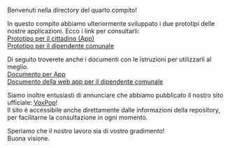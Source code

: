 Benvenuti nella directory del quarto compito!    

In questo compito abbiamo ulteriormente sviluppato i due prototipi delle nostre applicazioni. Ecco i link per consultarli:     
[Prototipo per il cittadino (App)](https://www.figma.com/proto/eQHKNuZolaYJdbx9dhoKYV/prototipo-app-VoxPop-COPIA-PER-REVISIONE?node-id=0-1&t=rHIRvcCHYHxqB4xB-1)      
[Prototipo per il dipendente comunale](https://www.figma.com/proto/qzYeEaHquSmLlf9sz3ycIN/Website?node-id=330-486&node-type=frame&t=85AyK3hcZb5FfjUM-1&scaling=scale-down&content-scaling=fixed&page-id=144%3A30&starting-point-node-id=330%3A486&show-proto-sidebar=1)   

Di seguito troverete anche i documenti con le istruzioni per utilizzarli al meglio.   
[Documento per App](https://docs.google.com/document/d/1-w85qLtTxxF7b9IEgoFrGGmvr6yyS-DcB9u2Uhbl2bk/edit?usp=sharing)     
[Documento della web app per il dipendente comunale](https://docs.google.com/document/d/1WtjHmVw1PTIj1MkjpnYFQ4_l6cGFwpjXp8lfp3tcm7I/edit?tab=t.0)       

Siamo inoltre entusiasti di annunciare che abbiamo pubblicato il nostro sito ufficiale: [VoxPop](https://aliceemonti14.wixsite.com/voxpop)!  
Il sito è accessibile anche direttamente dalle informazioni della repository, per facilitarne la consultazione in ogni momento.    

Speriamo che il nostro lavoro sia di vostro gradimento!   
Buona visione.    
